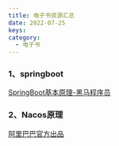 ```yaml
---
title: 电子书资源汇总
date: 2022-07-25
keys:
category:
  - 电子书
---
```


### 1、springboot

[SpringBoot基本原理-黑马程序员](https://afatpig.oss-cn-chengdu.aliyuncs.com/ebooks/Springboot.pdf)

### 2、Nacos原理

[阿里巴巴官方出品](https://afatpig.oss-cn-chengdu.aliyuncs.com/ebooks/NACOS.pdf)